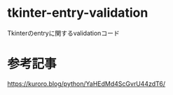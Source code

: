 # tkinter-entry-validation
Tkinterのentryに関するvalidationコード

# 参考記事
https://kuroro.blog/python/YaHEdMd4ScGvrU44zdT6/
